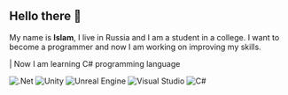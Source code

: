## Hello there 👋

My name is **Islam**, I live in Russia and I am a student in a college.
I want to become a programmer and now I am working on improving my skills.

| Now I am learning C# programming language

![.Net](https://img.shields.io/badge/.NET-5C2D91?style=for-the-badge&logo=.net&logoColor=white) ![Unity](https://img.shields.io/badge/unity-%23000000.svg?style=for-the-badge&logo=unity&logoColor=white) 	![Unreal Engine](https://img.shields.io/badge/unrealengine-%23313131.svg?style=for-the-badge&logo=unrealengine&logoColor=white) ![Visual Studio](https://img.shields.io/badge/Visual%20Studio-5C2D91.svg?style=for-the-badge&logo=visual-studio&logoColor=white) ![C#](https://img.shields.io/badge/c%23-%23239120.svg?style=for-the-badge&logo=c-sharp&logoColor=white)
